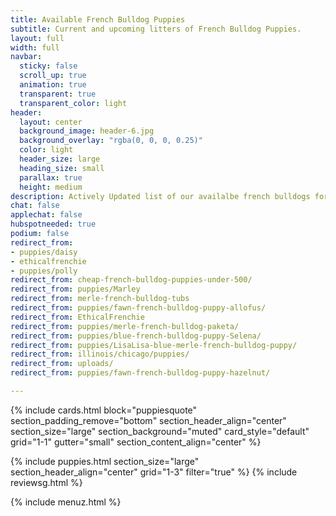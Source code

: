 ```yaml
---
title: Available French Bulldog Puppies
subtitle: Current and upcoming litters of French Bulldog Puppies. 
layout: full
width: full
navbar:
  sticky: false
  scroll_up: true
  animation: true
  transparent: true
  transparent_color: light
header:
  layout: center
  background_image: header-6.jpg
  background_overlay: "rgba(0, 0, 0, 0.25)"
  color: light
  header_size: large
  heading_size: small
  parallax: true
  height: medium
description: Actively Updated list of our availalbe french bulldogs for sale. This list also now includes "Partner Puppies"
chat: false
applechat: false
hubspotneeded: true
podium: false
redirect_from: 
- puppies/daisy
- ethicalfrenchie
- puppies/polly
redirect_from: cheap-french-bulldog-puppies-under-500/
redirect_from: puppies/Marley
redirect_from: merle-french-bulldog-tubs
redirect_from: puppies/fawn-french-bulldog-puppy-allofus/
redirect_from: EthicalFrenchie
redirect_from: puppies/merle-french-bulldog-paketa/
redirect_from: puppies/blue-french-bulldog-puppy-Selena/
redirect_from: puppies/LisaLisa-blue-merle-french-bulldog-puppy/
redirect_from: illinois/chicago/puppies/
redirect_from: uploads/
redirect_from: puppies/fawn-french-bulldog-puppy-hazelnut/

---
```


{% include cards.html 
  block="puppiesquote" 
  section_padding_remove="bottom"
  section_header_align="center"
  section_size="large"
  section_background="muted"
  card_style="default"
  grid="1-1"
  gutter="small"
  section_content_align="center"
%}

{% include puppies.html 
  section_size="large"
  section_header_align="center"
  grid="1-3"
  filter="true"
%}
{% include reviewsg.html %}

{% include menuz.html %}